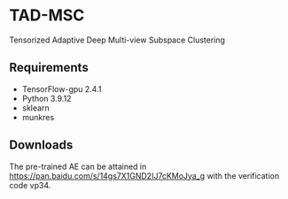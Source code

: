 # TAD-MSC
Tensorized Adaptive Deep Multi-view Subspace Clustering


## Requirements

- TensorFlow-gpu 2.4.1
- Python 3.9.12
- sklearn
- munkres

## Downloads
The pre-trained AE can be attained in https://pan.baidu.com/s/14gs7X1GND2IJ7cKMoJya_g with the verification code vp34.
